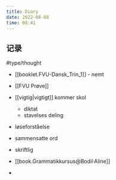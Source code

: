 ```yaml
---
title: Diary
date: 2022-08-08
time: 08:41
---
```


## 记录
#type/thought 

- [[booklet.FVU-Dansk_Trin_1]]  - nemt
- [[FVU Prøve]] 
- [[vigtig|vigtigt]] kommer skol 
	- diktat
	- stavelses deling
- løseforståelse  
- sammensatte ord
- skriftlig  

- [[book.Grammatikkursus@Bodil·Aline]]  
- 
